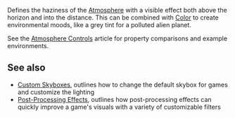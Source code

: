 Defines the haziness of the [Atmosphere](https://developer.roblox.com/en-us/api-reference/class/Atmosphere) with a visible effect both above the horizon and into the distance. This can be combined with [Color](https://developer.roblox.com/en-us/api-reference/property/Atmosphere/Color) to create environmental moods, like a grey tint for a polluted alien planet.

See the [Atmosphere Controls](https://developer.roblox.com/en-us/articles/Atmosphere) article for property comparisons and example environments.

See also
--------

*   [Custom Skyboxes](https://developer.roblox.com/en-us/articles/Custom-Skyboxes), outlines how to change the default skybox for games and customize the lighting
*   [Post-Processing Effects](https://developer.roblox.com/en-us/articles/Post-Processing-Effects), outlines how post-processing effects can quickly improve a game's visuals with a variety of customizable filters